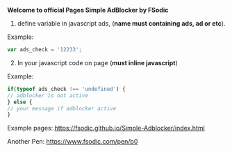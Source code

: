 **Welcome to official Pages Simple AdBlocker by FSodic**

1. define variable in javascript ads, (**name must containing ads, ad or etc**).

Example:

```js
var ads_check = '12233';
```

2. In your javascript code on page (**must inline javascript**)

Example:

```js
if(typeof ads_check !== 'undefined') { 
// adblocker is not active
} else {
// your message if adblocker active
}
```
  
  Example pages:
  https://fsodic.github.io/Simple-Adblocker/index.html

  Another Pen:
  https://www.fsodic.com/pen/b0

